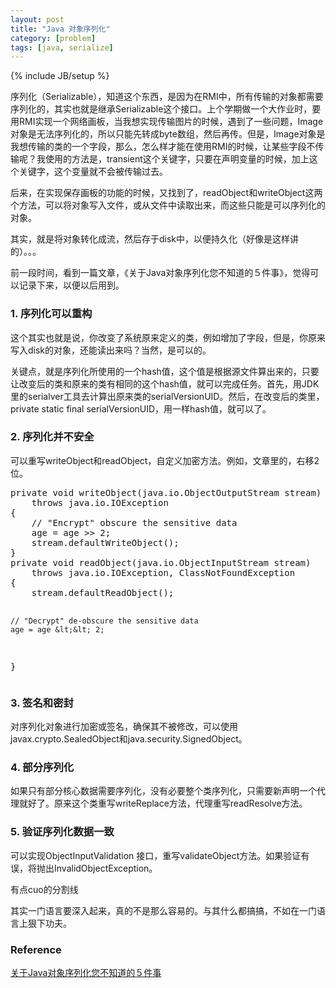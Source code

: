 ```yaml
---
layout: post
title: "Java 对象序列化"
category: [problem]
tags: [java, serialize]
---
```

{% include JB/setup %}

序列化（Serializable），知道这个东西，是因为在RMI中，所有传输的对象都需要序列化的，其实也就是继承Serializable这个接口。上个学期做一个大作业时，要用RMI实现一个网络画板，当我想实现传输图片的时候，遇到了一些问题，Image对象是无法序列化的，所以只能先转成byte数组，然后再传。但是，Image对象是我想传输的类的一个字段，那么，怎么样才能在使用RMI的时候，让某些字段不传输呢？我使用的方法是，transient这个关键字，只要在声明变量的时候，加上这个关键字，这个变量就不会被传输过去。

后来，在实现保存画板的功能的时候，又找到了，readObject和writeObject这两个方法，可以将对象写入文件，或从文件中读取出来，而这些只能是可以序列化的对象。

其实，就是将对象转化成流，然后存于disk中，以便持久化（好像是这样讲的）。。。

前一段时间，看到一篇文章，《关于Java对象序列化您不知道的５件事》，觉得可以记录下来，以便以后用到。

### 1. 序列化可以重构

这个其实也就是说，你改变了系统原来定义的类，例如增加了字段，但是，你原来写入disk的对象，还能读出来吗？当然，是可以的。

关键点，就是序列化所使用的一个hash值，这个值是根据源文件算出来的，只要让改变后的类和原来的类有相同的这个hash值，就可以完成任务。首先，用JDK里的serialver工具去计算出原来类的serialVersionUID。然后，在改变后的类里，private static final serialVersionUID，用一样hash值，就可以了。

### 2. 序列化并不安全

可以重写writeObject和readObject，自定义加密方法。例如，文章里的，右移2位。

<div class="highlight"><pre>
private void writeObject(java.io.ObjectOutputStream stream)
    throws java.io.IOException
{
    // "Encrypt" obscure the sensitive data
    age = age &gt;&gt; 2;
    stream.defaultWriteObject();
}
private void readObject(java.io.ObjectInputStream stream)
    throws java.io.IOException, ClassNotFoundException
{
    stream.defaultReadObject();

    // "Decrypt" de-obscure the sensitive data
    age = age &lt;&lt; 2;
}
</pre></div>


### 3. 签名和密封

对序列化对象进行加密或签名，确保其不被修改，可以使用javax.crypto.SealedObject和java.security.SignedObject。

### 4. 部分序列化

如果只有部分核心数据需要序列化，没有必要整个类序列化，只需要新声明一个代理就好了。原来这个类重写writeReplace方法，代理重写readResolve方法。

### 5. 验证序列化数据一致

可以实现ObjectInputValidation 接口，重写validateObject方法。如果验证有误，将抛出InvalidObjectException。

有点cuo的分割线

其实一门语言要深入起来，真的不是那么容易的。与其什么都搞搞，不如在一门语言上狠下功夫。

### Reference

[关于Java对象序列化您不知道的５件事](http://www.ibm.com/developerworks/cn/java/j-5things1/index.html?ca=drs-cn-0504)